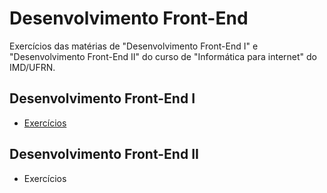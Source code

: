 # Desenvolvimento Front-End
 Exercícios das matérias de "Desenvolvimento Front-End I" e "Desenvolvimento Front-End II" do curso de "Informática para internet" do IMD/UFRN. 
 
 ## Desenvolvimento Front-End I
 * [Exercícios](https://github.com/felipemadu13/HTML5_CSS3_IMD/blob/b7f5f3681af39221ba82bfde5353c420a003bca3/fronti.md)
 
 ## Desenvolvimento Front-End II
 * Exercícios
